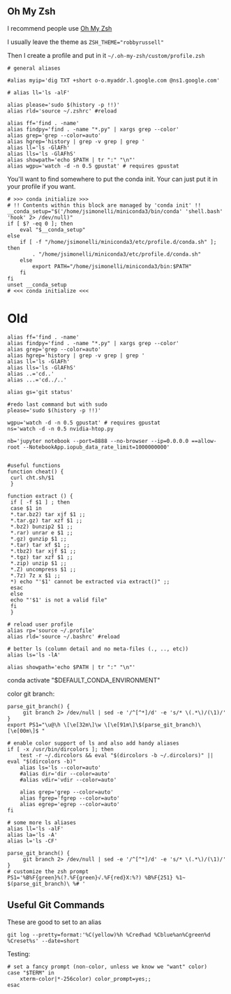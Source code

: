 

## Oh My Zsh

I recommend people use [Oh My Zsh](https://ohmyz.sh/)


I usually leave the theme as `ZSH_THEME="robbyrussell"`


Then I create a profile and put in it `~/.oh-my-zsh/custom/profile.zsh`

```
# general aliases

#alias myip='dig TXT +short o-o.myaddr.l.google.com @ns1.google.com'

# alias ll='ls -alF'

alias please='sudo $(history -p !!)'
alias rld='source ~/.zshrc' #reload

alias ff='find . -name'
alias findpy='find . -name "*.py" | xargs grep --color'
alias grep='grep --color=auto'
alias hgrep='history | grep -v grep | grep '
alias ll='ls -GlAFh'
alias lls='ls -GlAFhS'
alias showpath='echo $PATH | tr ":" "\n"'
alias wgpu='watch -d -n 0.5 gpustat' # requires gpustat
```
You'll want to find somewhere to put the conda init. Your can just put it in your profile if you want.

```
# >>> conda initialize >>>
# !! Contents within this block are managed by 'conda init' !!
__conda_setup="$('/home/jsimonelli/miniconda3/bin/conda' 'shell.bash' 'hook' 2> /dev/null)"
if [ $? -eq 0 ]; then
    eval "$__conda_setup"
else
    if [ -f "/home/jsimonelli/miniconda3/etc/profile.d/conda.sh" ]; then
        . "/home/jsimonelli/miniconda3/etc/profile.d/conda.sh"
    else
        export PATH="/home/jsimonelli/miniconda3/bin:$PATH"
    fi
fi
unset __conda_setup
# <<< conda initialize <<<
```


# Old

```
alias ff='find . -name'
alias findpy='find . -name "*.py" | xargs grep --color'
alias grep='grep --color=auto'
alias hgrep='history | grep -v grep | grep '
alias ll='ls -GlAFh'
alias lls='ls -GlAFhS'
alias ..='cd..'
alias ...='cd../..'
```

```
alias gs='git status'

#redo last command but with sudo
please='sudo $(history -p !!)'

wgpu='watch -d -n 0.5 gpustat' # requires gpustat
ns='watch -d -n 0.5 nvidia-htop.py

nb='jupyter notebook --port=8888 --no-browser --ip=0.0.0.0 ==allow-root --NotebookApp.iopub_data_rate_limit=1000000000'


#useful functions
function cheat() {
 curl cht.sh/$1
 }

function extract () {
 if [ -f $1 ] ; then
 case $1 in
 *.tar.bz2) tar xjf $1 ;;
 *.tar.gz) tar xzf $1 ;;
 *.bz2) bunzip2 $1 ;;
 *.rar) unrar e $1 ;;
 *.gz) gunzip $1 ;;
 *.tar) tar xf $1 ;;
 *.tbz2) tar xjf $1 ;;
 *.tgz) tar xzf $1 ;;
 *.zip) unzip $1 ;;
 *.Z) uncompress $1 ;;
 *.7z) 7z x $1 ;;
 *) echo "'$1' cannot be extracted via extract()" ;;
 esac
 else
 echo "'$1' is not a valid file"
 fi
 }
```

```
# reload user profile
alias rp='source ~/.profile'
alias rld='source ~/.bashrc' #reload

# better ls (column detail and no meta-files (., .., etc))
alias ls='ls -lA'

alias showpath='echo $PATH | tr ":" "\n"'
```

conda activate "$DEFAULT_CONDA_ENVIRONMENT"
 
color git branch:
```
parse_git_branch() {
     git branch 2> /dev/null | sed -e '/^[^*]/d' -e 's/* \(.*\)/(\1)/'
}
export PS1="\u@\h \[\e[32m\]\w \[\e[91m\]\$(parse_git_branch)\[\e[00m\]$ "
```

```
# enable color support of ls and also add handy aliases
if [ -x /usr/bin/dircolors ]; then
    test -r ~/.dircolors && eval "$(dircolors -b ~/.dircolors)" || eval "$(dircolors -b)"
    alias ls='ls --color=auto'
    #alias dir='dir --color=auto'
    #alias vdir='vdir --color=auto'

    alias grep='grep --color=auto'
    alias fgrep='fgrep --color=auto'
    alias egrep='egrep --color=auto'
fi
```

```
# some more ls aliases
alias ll='ls -alF'
alias la='ls -A'
alias l='ls -CF'
```




```
parse_git_branch() {
     git branch 2> /dev/null | sed -e '/^[^*]/d' -e 's/* \(.*\)/(\1)/'
}
# customize the zsh prompt
PS1='%B%F{green}%(?.%F{green}√.%F{red}X:%?) %B%F{251} %1~ $(parse_git_branch)\ %# '
```


## Useful Git Commands

These are good to set to an alias

`git log --pretty=format:'%C(yellow)%h %Cred%ad %Cblue%an%Cgreen%d %Creset%s' --date=short`


Testing:
```
# set a fancy prompt (non-color, unless we know we "want" color)
case "$TERM" in
    xterm-color|*-256color) color_prompt=yes;;
esac
```

 
